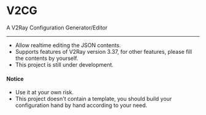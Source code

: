 # V2CG
A V2Ray Configuration Generator/Editor

------------
- Allow realtime editing the JSON contents.
- Supports features of V2Ray version 3.37, for other features, please fill the contents by yourself.
- This project is still under development.

#### Notice
- Use it at your own risk.
- This project doesn't contain a template, you should build your configuration hand by hand according to your need.